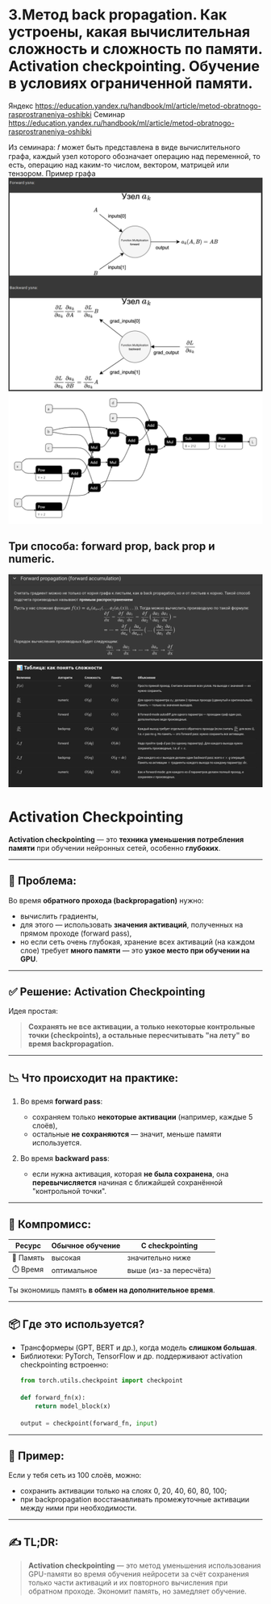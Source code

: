 # 3.**Метод back propagation**. Как устроены, какая вычислительная сложность и сложность по памяти. Activation checkpointing. Обучение в условиях ограниченной памяти.

Яндекс https://education.yandex.ru/handbook/ml/article/metod-obratnogo-rasprostraneniya-oshibki
Семинар https://education.yandex.ru/handbook/ml/article/metod-obratnogo-rasprostraneniya-oshibki
 
 Из семинара:
 𝑓 может быть представлена в виде вычислительного графа, каждый узел которого обозначает операцию над переменной, то есть, операцию над каким-то числом, вектором, матрицей или тензором.
 Пример графа
 ![Узел](image-2.png)
 ![Граф](image-1.png) 
## Три способа: forward prop, back prop и numeric.
![Forward prop](image-3.png)
![Comparing table](image-4.png)



# Activation Checkpointing

**Activation checkpointing** — это **техника уменьшения потребления памяти** при обучении нейронных сетей, особенно **глубоких**.

---

## 🧠 Проблема:

Во время **обратного прохода (backpropagation)** нужно:
- вычислить градиенты,
- для этого — использовать **значения активаций**, полученных на прямом проходе (forward pass),
- но если сеть очень глубокая, хранение всех активаций (на каждом слое) требует **много памяти** — это **узкое место при обучении на GPU**.

---

## ✅ Решение: **Activation Checkpointing**

Идея простая:

> **Сохранять не все активации, а только некоторые контрольные точки (checkpoints), а остальные пересчитывать "на лету" во время backpropagation.**

---

## 📉 Что происходит на практике:

1. Во время **forward pass**:
   - сохраняем только **некоторые активации** (например, каждые 5 слоёв),
   - остальные **не сохраняются** — значит, меньше памяти используется.

2. Во время **backward pass**:
   - если нужна активация, которая **не была сохранена**, она **перевычисляется** начиная с ближайшей сохранённой "контрольной точки".

---

## 🔁 Компромисс:

| Ресурс      | Обычное обучение | С checkpointing |
|-------------|------------------|-----------------|
| 💾 Память   | высокая          | значительно ниже |
| ⏱️ Время    | оптимальное      | выше (из-за пересчёта) |

Ты экономишь память **в обмен на дополнительное время**.

---

## 📦 Где это используется?

- Трансформеры (GPT, BERT и др.), когда модель **слишком большая**.
- Библиотеки: PyTorch, TensorFlow и др. поддерживают activation checkpointing встроенно:
  ```python
  from torch.utils.checkpoint import checkpoint

  def forward_fn(x):
      return model_block(x)

  output = checkpoint(forward_fn, input)
  ```

---

## 🧪 Пример:

Если у тебя сеть из 100 слоёв, можно:
- сохранить активации только на слоях 0, 20, 40, 60, 80, 100;
- при backpropagation восстанавливать промежуточные активации между ними при необходимости.

---

## ✍️ TL;DR:

> **Activation checkpointing** — это метод уменьшения использования GPU-памяти во время обучения нейросети за счёт сохранения только части активаций и их повторного вычисления при обратном проходе. Экономит память, но замедляет обучение.
